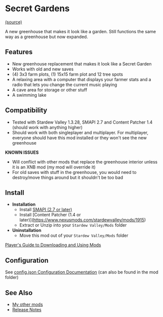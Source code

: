 # Secret Gardens
[(source)](https://www.nexusmods.com/stardewvalley/mods/3067)

A new greenhouse that makes it look like a garden. Still functions the same way as a greenhouse but now expanded.

## Features
- New greenhouse replacement that makes it look like a Secret Garden
- Works with old and new saves
- (4) 3x3 farm plots, (1) 15x15 farm plot and 12 tree spots
- A relaxing area with a computer that displays your farmer stats and a radio that lets you change the current music playing
- A cave area for storage or other stuff
- A swimming lake

## Compatibility
- Tested with Stardew Valley 1.3.28, SMAPI 2.7 and Content Patcher 1.4 (should work with anything higher)
- Should work with both singleplayer and multiplayer. For multiplayer, everyone should have this mod installed or they won't see the new greenhouse

**KNOWN ISSUES**
- Will conflict with other mods that replace the greenhouse interior unless it is an XNB mod (my mod will override it)
- For old saves with stuff in the greenhouse, you would need to destroy/move things around but it shouldn't be too bad

## Install
- **Installation**
  - Install [SMAPI (2.7 or later)﻿](https://www.nexusmods.com/stardewvalley/mods/2400)
  - Install [Content Patcher (1.4 or later)]﻿(https://www.nexusmods.com/stardewvalley/mods/1915)
  - Extract or Unzip into your ```Stardew Valley/Mods``` folder
- **Uninstallation**
  - Move this mod out of your ```Stardew Valley/Mods``` folder
  
[Player's Guide to Downloading and Using Mods](https://stardewvalleywiki.com/Modding:Player_Guide/Getting_Started)
## Configuration
See [config.json Configuration Documentation](https://www.nexusmods.com/stardewvalley/articles/108) (can also be found in the mod folder) 

## See Also
- [My other mods](https://www.nexusmods.com/users/55529772?tab=user+files)
- [Release Notes](changelog.md)


